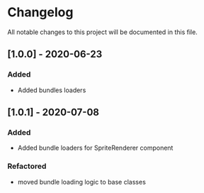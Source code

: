 # Changelog
All notable changes to this project will be documented in this file.

## [1.0.0] - 2020-06-23
### Added
- Added bundles loaders
## [1.0.1] - 2020-07-08
### Added
- Added bundle loaders for SpriteRenderer component
### Refactored
- moved bundle loading logic to base classes 